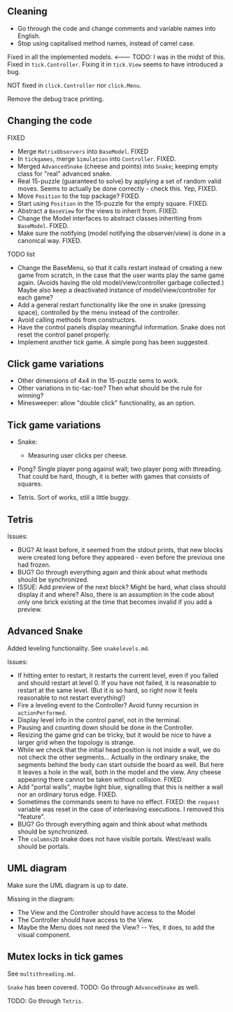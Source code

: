 Cleaning
--------
* Go through the code and change comments and variable names into English. 
* Stop using capitalised method names, instead of camel case. 

Fixed in all the implemented models.  <--- TODO: I was in the midst of this.
Fixed in `tick.Controller`. Fixing it in `tick.View` seems to have introduced a bug.

NOT fixed in `click.Controller` nor `click.Menu`.

Remove the debug trace printing.

Changing the code
----------------

FIXED

* Merge `MatrixObservers` into `BaseModel`. FIXED
* In `tickgames`, merge `Simulation` into `Controller`. FIXED.
* Merged `AdvancedSnake` (cheese and points) into `Snake`; keeping empty class for "real" advanced snake.
* Real 15-puzzle (guaranteed to solve) by applying a set of random valid moves. Seems to actually be done correctly - check this. Yep, FIXED.
* Move `Position` to the top package? FIXED.
* Start using `Position` in the 15-puzzle for the empty square. FIXED.
* Abstract a `BaseView` for the views to inherit from. FIXED.
* Change the Model interfaces to abstract classes inheriting from `BaseModel`. FIXED.
* Make sure the notifying (model notifying the observer/view) is done in a canonical way. FIXED.

TODO list

* Change the BaseMenu, so that it calls restart instead of creating a new game from scratch, in the case that the user wants play the same game again. (Avoids having the old model/view/controller garbage collected.) Maybe also keep a deactivated instance of model/view/controller for each game?
* Add a general restart functionality like the one in snake (pressing space), controlled by the menu instead of the controller.
* Avoid calling methods from constructors.
* Have the control panels display meaningful information. Snake does not reset the control panel properly. 
* Implement another tick game. A simple pong has been suggested.

Click game variations
---------------------
* Other dimensions of 4x4 in the 15-puzzle sems to work.
* Other variations in tic-tac-toe? Then what should be the rule for winning?
* Minesweeper: allow "double click" functionality, as an option.

Tick game variations
-------------------
* Snake:

    * Measuring user clicks per cheese.

* Pong? Single player pong against wall; two player pong with threading. That could be hard, though, it is better with games that consists of squares.
* Tetris. Sort of works, still a little buggy. 

Tetris
-------
Issues:

* BUG? At least before, it seemed from the stdout prints, that new blocks were created long before they appeared - even before the previous one had frozen.
* BUG? Go through everything again and think about what methods should be synchronized.
* ISSUE: Add preview of the next block? Might be hard, what class should display it and where? Also, there is an assumption in the code about only one brick existing at the time that becomes invalid if you add a preview.

Advanced Snake
--------------
Added leveling functionality. See `snakelevels.md`.

Issues:

* If hitting enter to restart, it restarts the current level, even if you failed and should restart at level 0. If you have not failed, it is reasonable to restart at the same level. (But it is so hard, so right now it feels reasonable to not restart everything!)
* Fire a leveling event to the Controller? Avoid funny recursion in `actionPerformed`.
* Display level info in the control panel, not in the terminal.
* Pausing and counting down should be done in the Controller.
* Resizing the game grid can be tricky, but it would be nice to have a larger grid when the topology is strange.
* While we check that the initial head position is not inside a wall, we do not check the other segments... Actually in the ordinary snake, the segments behind the body can start outside the board as well. But here it leaves a hole in the wall, both in the model and the view. Any cheese appearing there cannot be taken without collision. FIXED.
* Add "portal walls", maybe light blue, signalling that this is neither a wall nor an ordinary torus edge. FIXED.
* Sometimes the commands seem to have no effect. FIXED: the `request` variable was reset in the case of interleaving executions. I removed this "feature".
* BUG? Go through everything again and think about what methods should be synchronized.
* The `columns2D` snake does not have visible portals. West/east walls should be portals.

UML diagram
------------
Make sure the UML diagram is up to date.

Missing in the diagram:

* The View and the Controller should have access to the Model
* The Controller should have access to the View.
* Maybe the Menu does not need the View? -- Yes, it does, to add the visual component.

Mutex locks in tick games
------------------------
See `multithreading.md`.

`Snake` has been covered. TODO: Go through `AdvancedSnake` as well.

TODO: Go through `Tetris`.
